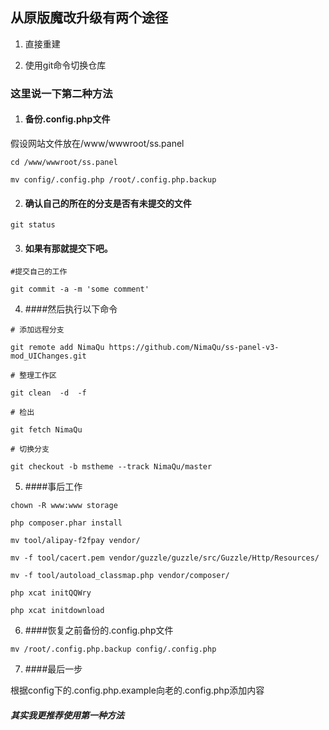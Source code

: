 ##  从原版魔改升级有两个途径

1. 直接重建

2. 使用git命令切换仓库

### 这里说一下第二种方法

1. #### 备份.config.php文件

假设网站文件放在/www/wwwroot/ss.panel

`cd /www/wwwroot/ss.panel`

`mv config/.config.php /root/.config.php.backup`

2. #### 确认自己的所在的分支是否有未提交的文件

`git status`

3. #### 如果有那就提交下吧。
`#提交自己的工作`

`git commit -a -m 'some comment'`

4. ####然后执行以下命令

`# 添加远程分支`

`git remote add NimaQu https://github.com/NimaQu/ss-panel-v3-mod_UIChanges.git`

`# 整理工作区`

`git clean  -d  -f`

`# 检出`

`git fetch NimaQu`

`# 切换分支`

`git checkout -b mstheme --track NimaQu/master`

5. ####事后工作

`chown -R www:www storage`

`php composer.phar install`

`mv tool/alipay-f2fpay vendor/`

`mv -f tool/cacert.pem vendor/guzzle/guzzle/src/Guzzle/Http/Resources/`

`mv -f tool/autoload_classmap.php vendor/composer/`

`php xcat initQQWry`

`php xcat initdownload`

6. ####恢复之前备份的.config.php文件

`mv /root/.config.php.backup config/.config.php `

7. ####最后一步

根据config下的.config.php.example向老的.config.php添加内容


##### 其实我更推荐使用第一种方法




